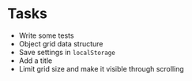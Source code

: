 # Tasks
* Write some tests
* Object grid data structure
* Save settings in `localStorage`
* Add a title
* Limit grid size and make it visible through scrolling
